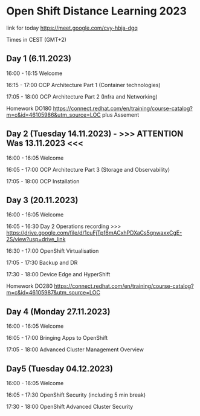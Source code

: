 # Open Shift Distance Learning 2023
link for today https://meet.google.com/cvy-hbja-dgq

Times in CEST (GMT+2)

## Day 1 (6.11.2023)

16:00 - 16:15		Welcome

16:15 - 17:00		OCP Architecture Part 1 (Container technologies)

17:05 - 18:00		OCP Architecture Part 2 (Infra and Networking)

Homework DO180 https://connect.redhat.com/en/training/course-catalog?m=c&id=46105986&utm_source=LOC plus Assement

## Day 2 (Tuesday 14.11.2023)  - >>> ATTENTION Was 13.11.2023 <<<

16:00 - 16:05		Welcome

16:05 - 17:00		OCP Architecture Part 3 (Storage and Observability)

17:05 - 18:00		OCP Installation

## Day 3 (20.11.2023)

16:00 - 16:05		Welcome

16:05 - 16:30		Day 2 Operations recording >>> https://drive.google.com/file/d/1cuFjTpf6mACxhPDXaCs5gnwaxxCgE-2S/view?usp=drive_link

16:30 - 17:00		OpenShift Virtualisation

17:05 - 17:30		Backup and DR

17:30 - 18:00		Device Edge and HyperShift

Homework		DO280 https://connect.redhat.com/en/training/course-catalog?m=c&id=46105987&utm_source=LOC

## Day 4 (Monday 27.11.2023)

16:00 - 16:05		Welcome

16:05 - 17:00		Bringing Apps to OpenShift

17:05 - 18:00		Advanced Cluster Management Overview

## Day5 (Tuesday 04.12.2023)

16:00 - 16:05		Welcome

16:05 - 17:30		OpenShift Security (including 5 min break)

17:30 - 18:00		OpenShift Advanced Cluster Security 


